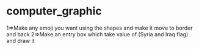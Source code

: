 # computer_graphic
1=>Make any emoji you want using the shapes and make it move to border and back 
2=>Make an entry box which take value of (Syria and Iraq flag) and draw it 

